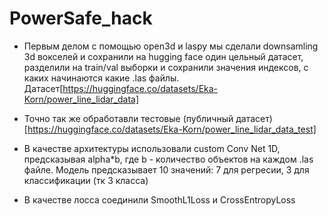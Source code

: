 # PowerSafe_hack

* Первым делом с помощью  open3d и laspy мы сделали downsamling 3d вокселей и сохранили на hugging face один цельный датасет, разделили на train/val выборки и сохранили значения индексов, с каких начинаются какие .las файлы. Датасет[https://huggingface.co/datasets/Eka-Korn/power_line_lidar_data]
* Точно так же обработавли тестовые (публичный датасет) [https://huggingface.co/datasets/Eka-Korn/power_line_lidar_data_test]

* В качестве архитектуры использовали custom Conv Net 1D, предсказывая alpha*b, где b - количество объектов на каждом .las файле. Модель предсказывает 10 значений: 7 для регресии, 3 для классификации (тк 3 класса)
* В качестве лосса соединили SmoothL1Loss и CrossEntropyLoss
